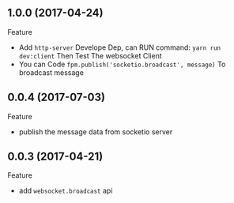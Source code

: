 ## 1.0.0 (2017-04-24)

Feature
- Add `http-server` Develope Dep, can RUN command: `yarn run dev:client` Then Test The websocket Client
- You can Code `fpm.publish('socketio.broadcast', message)` To broadcast message


## 0.0.4 (2017-07-03)

Feature

- publish the message data from socketio server

## 0.0.3 (2017-04-21)

Feature

- add `websocket.broadcast` api
